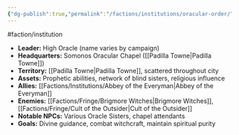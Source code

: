 ```yaml
---
{"dg-publish":true,"permalink":"/factions/institutions/oracular-order/"}
---
```


#faction/institution  
- **Leader:** High Oracle (name varies by campaign)
- **Headquarters:** Somonos Oracular Chapel ([[Padilla Towne\|Padilla Towne]])
- **Territory:** [[Padilla Towne\|Padilla Towne]], scattered throughout city
- **Assets:** Prophetic abilities, network of blind sisters, religious influence
- **Allies:** [[Factions/Institutions/Abbey of the Everyman\|Abbey of the Everyman]]
- **Enemies:** [[Factions/Fringe/Brigmore Witches\|Brigmore Witches]], [[Factions/Fringe/Cult of the Outsider\|Cult of the Outsider]]
- **Notable NPCs:** Various Oracle Sisters, chapel attendants
- **Goals:** Divine guidance, combat witchcraft, maintain spiritual purity
